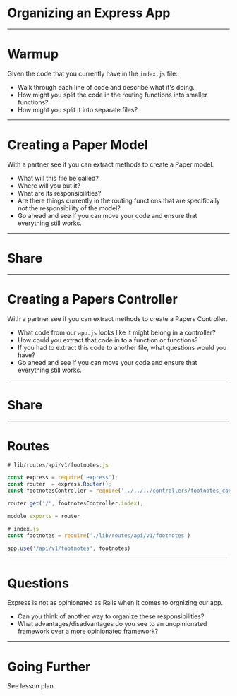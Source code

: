 # Organizing an Express App

---

# Warmup

Given the code that you currently have in the `index.js` file:

* Walk through each line of code and describe what it's doing.
* How might you split the code in the routing functions into smaller functions?
* How might you split it into separate files?

---

# Creating a Paper Model

With a partner see if you can extract methods to create a Paper model.

* What will this file be called?
* Where will you put it?
* What are its responsibilities?
* Are there things currently in the routing functions that are specifically *not* the responsibility of the model?
* Go ahead and see if you can move your code and ensure that everything still works.

---

# Share

---

# Creating a Papers Controller

With a partner see if you can extract methods to create a Papers Controller.

* What code from our `app.js` looks like it might belong in a controller?
* How could you extract that code in to a function or functions?
* If you had to extract this code to another file, what questions would you have?
* Go ahead and see if you can move your code and ensure that everything still works.

---

# Share

---

# Routes

```js
# lib/routes/api/v1/footnotes.js

const express = require('express');
const router  = express.Router();
const footnotesController = require('../../../controllers/footnotes_controller')

router.get('/', footnotesController.index);

module.exports = router

# index.js
const footnotes = require('./lib/routes/api/v1/footnotes')

app.use('/api/v1/footnotes', footnotes)
```




---

# Questions

Express is not as opinionated as Rails when it comes to orgnizing our app.

* Can you think of another way to organize these responsibilities?
* What advantages/disadvantages do you see to an unopinionated framework over a more opinionated framework?

---

# Going Further

See lesson plan.

